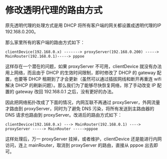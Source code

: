 # 修改透明代理的路由方式

原先透明代理的处理方式是用 DHCP 将所有客户端的网关都设置成透明代理的IP 192.168.0.200。

那么家里所有的客户端的路由方式如下：
```
clientDevice(192.168.0.x) -------> proxyServer(192.168.0.200) -----> MainRouter(192.168.0.1)-----> pppoe
```
这样存在一个潜在的问题，如果 proxyServer 不可用，clientDevice 就没有办法用上网络，而且由于 DHCP 的生效时间限制，即时修改了 DHCP 的 gateway 配置，也要等 DHCP 租期到了才会更新（虽然可以通过插拔网线和断开再重连 wifi 解决 DHCP 的刷新问题）。那么我们为了能够尽快恢复网络，除了手动改变 IP 配置的 gateway 改回 192.168.0.1 之后，没有更好的办法。

因此把网络拓扑改成了下面的情况，内网互联不再通过 proxyServer，外网流量才路由到 proxyServer，同时为了避免 DNS 污染，将所有发送到主路由器的 DNS 请求也路由到 proxyServer。改进后的路由方式如下：

```
clientDevice(192.168.0.x) ---> MainRouter(192.168.0.1) ----> proxyServer -----> MainRouter ----->pppoe

```

这样处理后，万一 proxyServer 挂掉，或者维护，clientDevice 还是能进行内网访问，连上 mainRouter，取消到 proxyServer 的路由，直接从 pppoe 出去即可。
